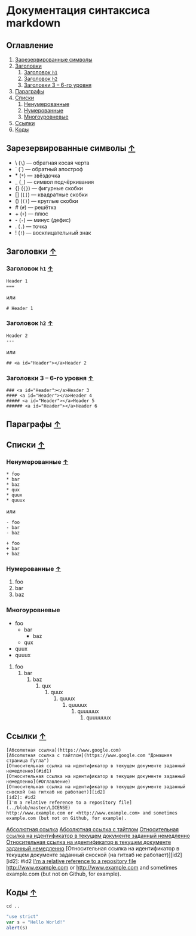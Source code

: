 # Документация синтаксиса markdown
## <a id="Оглавление"></a>Оглавление
1. [Зарезервированные символы](#Зарезервированные-символы)
1. [Заголовки](#Заголовки)
    1. [Заголовок `h1`](#Заголовок-h1)
    1. [Заголовок `h2`](#Заголовок-h2)
    1. [Заголовки 3 – 6-го уровня](#Заголовки-3--6-го-уровня)
1. [Параграфы](#Параграфы)
1. [Списки](#Списки)
    1. [Ненумерованные](#Ненумерованные)
    1. [Нумерованные](#Нумерованные)
    1. [Многоуровневые](#Многоуровневые)
1. [Ссылки](#Ссылки)
1. [Коды](#Коды)

## <a id="Зарезервированные-символы"></a>Зарезервированные символы [↑](#Оглавление "К оглавлению")
* \\   (`\`)  — обратная косая черта
* \`   (\`)   — обратный апостроф
* \*   (`*`)  — звёздочка
* \_   (`_`)  — символ подчёркивания
* \{\} (`{}`) — фигурные скобки
* \[\] (`[]`) — квадратные скобки
* \(\) (`()`) — круглые скобки
* \#   (`#`)  — решётка
* \+   (`+`)  — плюс
* \-   (`-`)  — минус (дефис)
* \.   (`.`)  — точка
* \!   (`!`)  — восклицательный знак

## <a id="Заголовки"></a>Заголовки [↑](#Оглавление "К оглавлению")
### <a id="Заголовок-h1"></a>Заголовок `h1` [↑](#Оглавление "К оглавлению")
```
Header 1
===
```
или
```
# Header 1
```

### <a id="Заголовок-h2"></a>Заголовок `h2` [↑](#Оглавление "К оглавлению")
```
Header 2
---
```
или
```
## <a id="Header"></a>Header 2
```

### <a id="Заголовки-3--6-го-уровня"></a>Заголовки 3 – 6-го уровня [↑](#Оглавление "К оглавлению")
```
### <a id="Header"></a>Header 3
#### <a id="Header"></a>Header 4
##### <a id="Header"></a>Header 5
###### <a id="Header"></a>Header 6
```

## <a id="Параграфы"></a>Параграфы [↑](#Оглавление "К оглавлению")

## <a id="Списки"></a>Списки [↑](#Оглавление "К оглавлению")
### <a id="Ненумерованные"></a>Ненумерованные [↑](#Оглавление "К оглавлению")
```
* foo
* bar
* baz
* qux
* quux
* quuux
```
или
```
- foo
- bar
- baz
```
```
+ foo
+ bar
+ baz
```

### <a id="Нумерованные"></a>Нумерованные [↑](#Оглавление "К оглавлению")
1. foo
1. bar
1. baz

### <a id="Многоуровневые"></a>Многоуровневые
* foo
    * bar
        * baz
    * qux
* quux
* quuux

1. foo
    1. bar
        1. baz
            1. qux
                1. quux
                    1. quuux
                        1. quuuux
                            1. quuuuux
                                1. quuuuuux

## <a id="Ссылки"></a>Ссылки [↑](#Оглавление "К оглавлению")
```
[Абсолютная ссылка](https://www.google.com)
[Абсолютная ссылка с тайтлом](https://www.google.com "Домашняя страница Гугла")
[Относительная ссылка на идентификатор в текущем документе заданный немедленно](#id1)
[Относительная ссылка на идентификатор в текущем документе заданный немедленно](#Оглавление)
[Относительная ссылка на идентификатор в текущем документе заданный сноской (на гитхаб не работает)][id2]
[id2]: #id2
[I'm a relative reference to a repository file](../blob/master/LICENSE)
http://www.example.com or <http://www.example.com> and sometimes example.com (but not on Github, for example).
```
[Абсолютная ссылка](https://www.google.com)
[Абсолютная ссылка с тайтлом](https://www.google.com "Домашняя страница Гугла")
[Относительная ссылка на идентификатор в текущем документе заданный немедленно](#id1)
[Относительная ссылка на идентификатор в текущем документе заданный немедленно](#Оглавление)
[Относительная ссылка на идентификатор в текущем документе заданный сноской (на гитхаб не работает)][id2]
[id2]: #id2
[I'm a relative reference to a repository file](../blob/master/LICENSE)
http://www.example.com or <http://www.example.com> and sometimes example.com (but not on Github, for example).

## <a id="Коды"></a>Коды [↑](#Оглавление "К оглавлению")
`cd ..`
```javascript
"use strict"
var s = "Hello World!"
alert(s)
```
